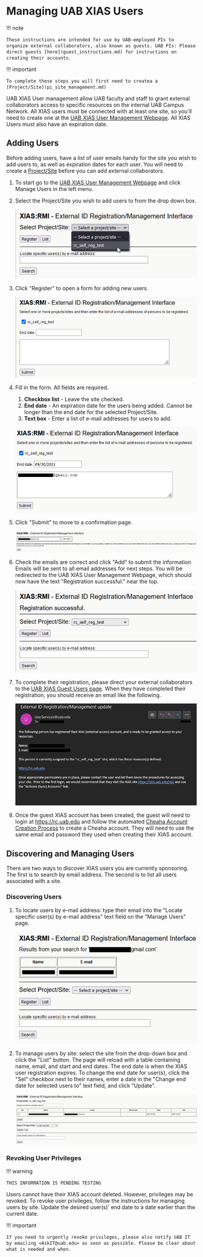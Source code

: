 # Managing UAB XIAS Users

<!-- markdownlint-disable MD046 -->
!!! note

    These instructions are intended for use by UAB-employed PIs to organize external collaborators, also known as guests. UAB PIs: Please direct guests [here](guest_instructions.md) for instructions on creating their accounts.
<!-- markdownlint-enable MD046 -->

<!-- markdownlint-disable MD046 -->
!!! important

    To complete these steps you will first need to createa a [Project/Site](pi_site_management.md)
<!-- markdownlint-enable MD046 -->

UAB XIAS User management allow UAB faculty and staff to grant external collaborators access to specific resources on the internal UAB Campus Network. All XIAS users must be connected with at least one site, so you'll need to create one at the [UAB XIAS User Management Webpage](https://idm.uab.edu/cgi-cas/xrmi/sites). All XIAS Users must also have an expiration date.

## Adding Users

Before adding users, have a list of user emails handy for the site you wish to add users to, as well as expiration dates for each user. You will need to create a [Project/Site](pi_site_management.md) before you can add external collaborators.

1. To start go to the [UAB XIAS User Management Webpage](https://idm.uab.edu/cgi-cas/xrmi/sites) and click Manage Users in the left menu.

1. Select the Project/Site you wish to add users to from the drop down box.

    ![!Select Project/Site drop down box opened with a site highlighted by the mouse cursor.](./images/xias_users_add_001.png)

1. Click "Register" to open a form for adding new users.

    ![!User registration form with checked Checkbox whose label has the previously selected site. Form also has End Date textbox and unlabeled text box which accepts a list of email addresses.](./images/xias_users_add_002.png)

1. Fill in the form. All fields are required.

    1. **Checkbox list** - Leave the site checked.
    1. **End date** - An expiration date for the users being added. Cannot be longer than the end date for the selected Project/Site.
    1. **Text box** - Enter a list of e-mail addresses for users to add.

    ![!Completed user registration form.](./images/xias_users_add_003.png)

1. Click "Submit" to move to a confirmation page.

    ![!Confirmation page with table containing emails entered on user registration form, one per row.](./images/xias_users_add_004.png)

1. Check the emails are correct and click "Add" to submit the information Emails will be sent to all email addresses for next steps. You will be redirected to the UAB XIAS User Management Webpage, which should now have the text "Registration successful." near the top.

    ![!UAB XIAS User Management Webpage with the text Registration successful.](./images/xias_users_add_005.png)

1. To complete their registration, please direct your external collaborators to the [UAB XIAS Guest Users page](https://idm.uab.edu/xias/top). When they have completed their registration, you should receive an email like the following.

    ![!Email sample received following XIAS user registration. Includes user name and email as well as sites and URI resources.](./images/xias_users_add_006.png)

1. Once the guest XIAS account has been created, the guest will need to login at <https://rc.uab.edu> and follow the automated [Cheaha Account Creation Process](../cheaha_account.md#creating-a-new-account) to create a Cheaha account. They will need to use the same email and password they used when creating their XIAS account.

## Discovering and Managing Users

There are two ways to discover XIAS users you are currently sponsoring.
The first is to search by email address. The second is to list all users
associated with a site.

### Discovering Users

1. To locate users by e-mail address: type their email into the "Locate specific user(s) by e-mail address" text field on the "Manage Users" page.

    ![!UAB XIAS User Management Webpage. An email search has been performed using the text field and a table listing names and emails is present at the top of the page.](./images/xias_users_list_000.png)

1. To manage users by site: select the site from the drop-down box and click the "List" button. The page will reload with a table containing name, email, and start and end dates. The end date is when the XIAS user registration expires. To change the end date for user(s), click the "Sel" checkbox next to their names, enter a date in the "Change end date for selected users to" text field, and click "Update".

    ![!UAB XIAS User Management Webpage. A site listing has been performed using the site selection drop-down box and list button. A table of names, emails, start and end dates is present at the top of the page, along with checkboxes for changing end dates.](./images/xias_users_list_001.png)

### Revoking User Privileges

<!-- markdownlint-disable MD046 -->
!!! warning

    THIS INFORMATION IS PENDING TESTING
<!-- markdownlint-enable MD046 -->

Users cannot have their XIAS account deleted. However, privileges may be revoked. To revoke user privileges, follow the instructions for managing users by site. Update the desired user(s)' end date to a date earlier than the current date.

<!-- markdownlint-disable MD046 -->
!!! important

    If you need to urgently revoke privileges, please also notify UAB IT by emailing <AskIT@uab.edu> as soon as possible. Please be clear about what is needed and when.
<!-- markdownlint-enable MD046 -->
